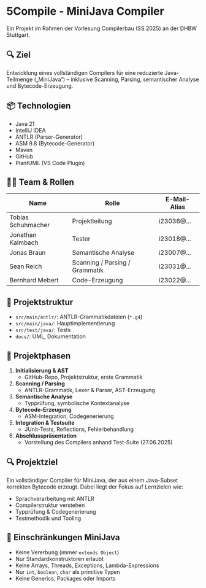 # 5Compile - MiniJava Compiler

Ein Projekt im Rahmen der Vorlesung Compilerbau (SS 2025) an der DHBW Stuttgart.

## 🔍 Ziel

Entwicklung eines vollständigen Compilers für eine reduzierte Java-Teilmenge („MiniJava“) – inklusive Scanning, Parsing, semantischer Analyse und Bytecode-Erzeugung.

## 📦 Technologien

- Java 21
- IntelliJ IDEA
- ANTLR (Parser-Generator)
- ASM 9.8 (Bytecode-Generator)
- Maven
- GitHub
- PlantUML (VS Code Plugin)

## 👨‍💻 Team & Rollen

| Name               | Rolle                          | E-Mail-Alias |
|--------------------|--------------------------------|--------------|
| Tobias Schuhmacher | Projektleitung                 | i23036@...   |
| Jonathan Kalmbach  | Tester                         | i23018@...   |
| Jonas Braun        | Semantische Analyse            | i23007@...   |
| Sean Reich         | Scanning / Parsing / Grammatik | i23031@...   |
| Bernhard Mebert    | Code-Erzeugung                 | i23022@...   |


## 🧩 Projektstruktur

- `src/main/antlr/`: ANTLR-Grammatikdateien (`*.g4`)
- `src/main/java/`: Hauptimplementierung
- `src/test/java/`: Tests
- `docs/`: UML, Dokumentation

## 📅 Projektphasen

1. **Initialisierung & AST**
   - GitHub-Repo, Projektstruktur, erste Grammatik
2. **Scanning / Parsing**
   - ANTLR-Grammatik, Lexer & Parser, AST-Erzeugung
3. **Semantische Analyse**
   - Typprüfung, symbolische Kontextanalyse
4. **Bytecode-Erzeugung**
   - ASM-Integration, Codegenerierung
5. **Integration & Testsuite**
   - JUnit-Tests, Reflections, Fehlerbehandlung
6. **Abschlusspräsentation**
   - Vorstellung des Compilers anhand Test-Suite (27.06.2025)

## 🔍 Projektziel

Ein vollständiger Compiler für MiniJava, der aus einem Java-Subset korrekten Bytecode erzeugt. Dabei liegt der Fokus auf Lernzielen wie:
- Sprachverarbeitung mit ANTLR
- Compilerstruktur verstehen
- Typprüfung & Codegenerierung
- Testmethodik und Tooling

## 📃 Einschränkungen MiniJava

- Keine Vererbung (immer `extends Object`)
- Nur Standardkonstruktoren erlaubt
- Keine Arrays, Threads, Exceptions, Lambda-Expressions
- Nur `int`, `boolean`, `char` als primitive Typen
- Keine Generics, Packages oder Imports
